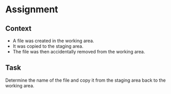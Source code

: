 # Assignment

## Context

* A file was created in the working area.
* It was copied to the staging area.
* The file was then accidentally removed from the working area.

## Task

Determine the name of the file and copy it from the staging
area back to the working area.
